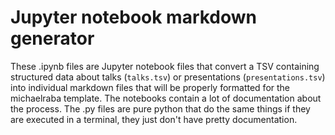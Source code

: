 # Jupyter notebook markdown generator

These .ipynb files are Jupyter notebook files that convert a TSV containing structured data about talks (`talks.tsv`) or presentations (`presentations.tsv`) into individual markdown files that will be properly formatted for the michaelraba template. The notebooks contain a lot of documentation about the process. The .py files are pure python that do the same things if they are executed in a terminal, they just don't have pretty documentation.




